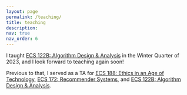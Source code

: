 ```yaml
---
layout: page
permalink: /teaching/
title: teaching
description:
nav: true
nav_order: 6
---
```


I taught [ECS 122B: Algorithm Design & Analysis](https://cs.ucdavis.edu/schedules-classes/ecs-122b-algorithm-design-analysis) in the Winter Quarter of 2023, and I look forward to teaching again soon!

Previous to that, I served as a TA for [ECS 188: Ethics in an Age of Technology](https://cs.ucdavis.edu/schedules-classes/ecs-188-ethics-age-technology), [ECS 172: Recommender Systems](https://cs.ucdavis.edu/schedules-classes/ecs-172-recommender-systems), and [ECS 122B: Algorithm Design & Analysis](https://cs.ucdavis.edu/schedules-classes/ecs-122b-algorithm-design-analysis).